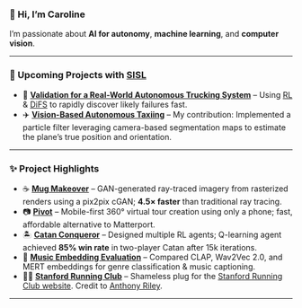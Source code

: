 ### 👋 Hi, I’m Caroline  
I’m passionate about **AI for autonomy**, **machine learning**, and **computer vision**.  

---

### 🤖 Upcoming Projects with [SISL](https://github.com/sisl)  
- 🚚 **[Validation for a Real-World Autonomous Trucking System](https://github.com/sisl/SimpleADPStack)** – Using [RL](https://arxiv.org/abs/1902.01909) & [DiFS](https://arxiv.org/abs/2506.08459) to rapidly discover likely failures fast. 
- ✈️ **[Vision-Based Autonomous Taxiing](https://github.com/sisl/VisualTaxiULI)** – My contribution: Implemented a particle filter leveraging camera-based segmentation maps to estimate the plane’s true position and orientation.  

---

### ✨ Project Highlights  
- ☕ **[Mug Makeover](https://github.com/thomas-yim/cs231n-final)** – GAN-generated ray-traced imagery from rasterized renders using a pix2pix cGAN; **4.5× faster** than traditional ray tracing.  
- 📷 **[Pivot](https://github.com/cs210/Pivot)** – Mobile-first 360° virtual tour creation using only a phone; fast, affordable alternative to Matterport.  
- 🏝️ **[Catan Conqueror](https://github.com/Proud19/catan238)** – Designed multiple RL agents; Q-learning agent achieved **85% win rate** in two-player Catan after 15k iterations.  
- 🎵 **[Music Embedding Evaluation](https://github.com/ccahilly/music-embedding)** – Compared CLAP, Wav2Vec 2.0, and MERT embeddings for genre classification & music captioning.  
- 🏃‍♀️ **[Stanford Running Club](https://github.com/pythonicode/src)** – Shameless plug for the [Stanford Running Club website](https://stanfordrunningclub.com/). Credit to [Anthony Riley](https://github.com/pythonicode).  

---
